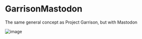 # GarrisonMastodon
The same general concept as Project Garrison, but with Mastodon

![image](https://user-images.githubusercontent.com/76500838/206053082-1ca7f52c-bf14-48b8-bbde-6f49d92c5d9e.png)
